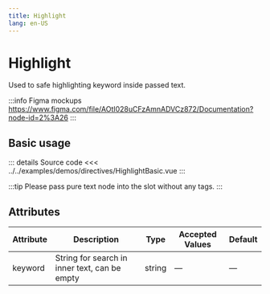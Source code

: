 ```yaml
---
title: Highlight
lang: en-US
---
```


# Highlight

Used to safe highlighting keyword inside passed text.

:::info Figma mockups
https://www.figma.com/file/AOtI028uCFzAmnADVCz872/Documentation?node-id=2%3A26
:::

## Basic usage

<HighlightBasic />

::: details Source code
<<< ../../examples/demos/directives/HighlightBasic.vue
:::

:::tip
Please pass pure text node into the slot without any tags.
:::

## Attributes

| Attribute | Description                                   | Type   | Accepted Values | Default |
| --------- | --------------------------------------------- | ------ | --------------- | ------- |
| keyword   | String for search in inner text, can be empty | string | —               | —       |
